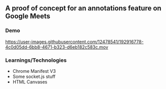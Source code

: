 ## A proof of concept for an annotations feature on Google Meets

### Demo


https://user-images.githubusercontent.com/12478541/192916778-4c0d05dd-6bb8-4671-b323-d6eb182c583c.mov



### Learnings/Technologies
- Chrome Manifest V3
- Some socket.js stuff
- HTML Canvases
